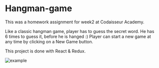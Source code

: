 # Hangman-game

This was a homework assignment for week2 at Codaisseur Academy.

Like a classic hangman game, player has to guess the secret word. He has 6 times to guess it, before he is hanged :)
Player can start a new game at any time by clicking on a New Game button. 

This project is done with React & Redux.

![example](https://media.giphy.com/media/YW1vn0PRx9vXrEMj8M/giphy.gif)


